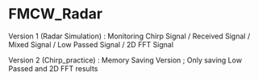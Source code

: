 # FMCW_Radar

Version 1 (Radar Simulation) :
Monitoring Chirp Signal / Received Signal / Mixed Signal / Low Passed Signal / 2D FFT Signal

Version 2 (Chirp_practice)
: Memory Saving Version ; Only saving Low Passed and 2D FFT results

